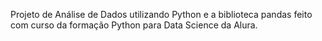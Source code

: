 Projeto de Análise de Dados utilizando Python e a biblioteca pandas feito com curso da formação Python para Data Science da Alura.
